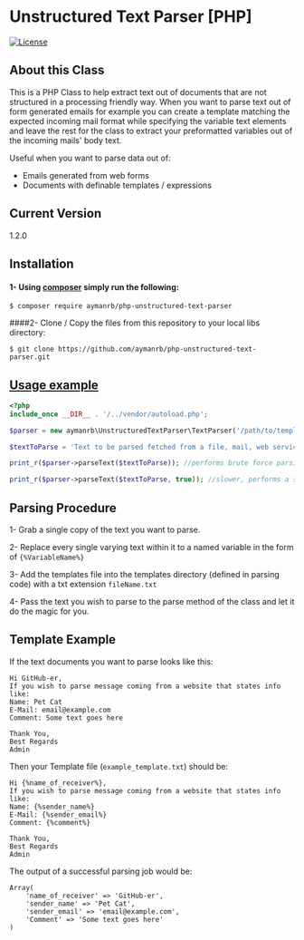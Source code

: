 Unstructured Text Parser [PHP]
===========================================

[![License](https://poser.pugx.org/aymanrb/php-unstructured-text-parser/license.svg)](https://packagist.org/packages/aymanrb/php-unstructured-text-parser)


About this Class
----------------------------------
This is a PHP Class to help extract text out of documents that are not structured in a processing friendly way. When you want to parse text out of form generated emails for example you can create a template matching the expected incoming mail format while specifying the variable text elements and leave the rest for the class to extract your preformatted variables out of the incoming mails' body text.

Useful when you want to parse data out of:
* Emails generated from web forms
* Documents with definable templates / expressions

Current Version
----------
1.2.0


Installation
----------

#### 1- Using [composer](https://getcomposer.org/) simply run the following:

```shell
$ composer require aymanrb/php-unstructured-text-parser
```

####2- Clone / Copy the files from this repository to your local libs directory:

```shell
$ git clone https://github.com/aymanrb/php-unstructured-text-parser.git
```



[Usage example](https://github.com/aymanrb/php-unstructured-text-parser/blob/master/examples/run.php)
----------
```php
<?php
include_once __DIR__ . '/../vendor/autoload.php';

$parser = new aymanrb\UnstructuredTextParser\TextParser('/path/to/templatesDirectory');

$textToParse = 'Text to be parsed fetched from a file, mail, web service, or even added directly to the a string variable like this';

print_r($parser->parseText($textToParse)); //performs brute force parsing against all available templates

print_r($parser->parseText($textToParse, true)); //slower, performs a similarity check on available templates before parsing
```

Parsing Procedure
----------
1- Grab a single copy of the text you want to parse.

2- Replace every single varying text within it to a named variable in the form of ``{%VariableName%}``

3- Add the templates file into the templates directory (defined in parsing code) with a txt extension ``fileName.txt``

4- Pass the text you wish to parse to the parse method of the class and let it do the magic for you.

Template Example
------------------------
If the text documents you want to parse looks like this:

```
Hi GitHub-er,
If you wish to parse message coming from a website that states info like:
Name: Pet Cat
E-Mail: email@example.com
Comment: Some text goes here

Thank You,
Best Regards
Admin
```

Then your Template file (``example_template.txt``) should be:

```
Hi {%name_of_receiver%},
If you wish to parse message coming from a website that states info like:
Name: {%sender_name%}
E-Mail: {%sender_email%}
Comment: {%comment%}

Thank You,
Best Regards
Admin
```

The output of a successful parsing job would be:

```
Array(
	'name_of_receiver' => 'GitHub-er',
    'sender_name' => 'Pet Cat',
    'sender_email' => 'email@example.com',
    'Comment' => 'Some text goes here'
)
```
